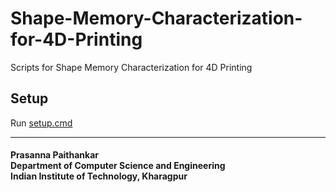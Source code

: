 # Shape-Memory-Characterization-for-4D-Printing
Scripts for Shape Memory Characterization for 4D Printing


## Setup
Run [setup.cmd](setup.cmd)

***
#### Prasanna Paithankar<br>Department of Computer Science and Engineering<br>Indian Institute of Technology, Kharagpur
